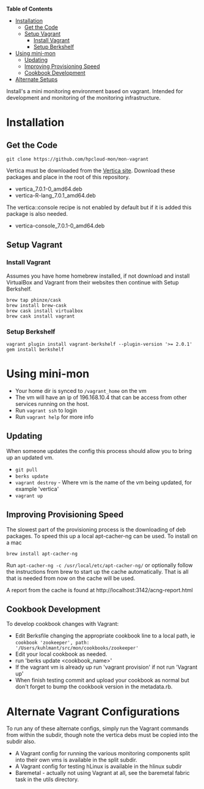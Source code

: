 <!-- START doctoc generated TOC please keep comment here to allow auto update -->
<!-- DON'T EDIT THIS SECTION, INSTEAD RE-RUN doctoc TO UPDATE -->
**Table of Contents**

- [Installation](#installation)
  - [Get the Code](#get-the-code)
  - [Setup Vagrant](#setup-vagrant)
    - [Install Vagrant](#install-vagrant)
    - [Setup Berkshelf](#setup-berkshelf)
- [Using mini-mon](#using-mini-mon)
  - [Updating](#updating)
  - [Improving Provisioning Speed](#improving-provisioning-speed)
  - [Cookbook Development](#cookbook-development)
- [Alternate Setups](#alternate-setups)

<!-- END doctoc generated TOC please keep comment here to allow auto update -->

Install's a mini monitoring environment based on vagrant. Intended for development and monitoring of the monitoring infrastructure.

# Installation

## Get the Code

```
git clone https://github.com/hpcloud-mon/mon-vagrant
```
Vertica must be downloaded from the [Vertica site](https://my.vertica.com/). Download these packages and place in the root of this repository.
- vertica_7.0.1-0_amd64.deb
- vertica-R-lang_7.0.1_amd64.deb

The vertica::console recipe is not enabled by default but if it is added this package is also needed.
- vertica-console_7.0.1-0_amd64.deb

## Setup Vagrant

### Install Vagrant
Assumes you have home homebrew installed, if not download and install VirtualBox and Vagrant from their websites then continue with Setup Berkshelf.

```
brew tap phinze/cask
brew install brew-cask
brew cask install virtualbox 
brew cask install vagrant
```

### Setup Berkshelf
```
vagrant plugin install vagrant-berkshelf --plugin-version '>= 2.0.1'
gem install berkshelf
```

# Using mini-mon

- Your home dir is synced to `/vagrant_home` on the vm
- The vm will have an ip of 196.168.10.4 that can be access from other services running on the host.
- Run `vagrant ssh` to login
- Run `vagrant help` for more info

## Updating
When someone updates the config this process should allow you to bring up an updated vm.
- `git pull`
- `berks update`
- `vagrant destroy` - Where vm is the name of the vm being updated, for example 'vertica'
- `vagrant up`

## Improving Provisioning Speed
The slowest part of the provisioning process is the downloading of deb packages. To speed this up a local apt-cacher-ng can be used.
To install on a mac
```
brew install apt-cacher-ng
```
Run `apt-cacher-ng -c /usr/local/etc/apt-cacher-ng/` or optionally follow the instructions from brew to start up the cache automatically.
That is all that is needed from now on the cache will be used.

A report from the cache is found at http://localhost:3142/acng-report.html

## Cookbook Development

To develop cookbook changes with Vagrant:
- Edit Berksfile changing the appropriate cookbook line to a local path, ie `cookbook 'zookeeper', path: '/Users/kuhlmant/src/mon/cookbooks/zookeeper'`
- Edit your local cookbook as needed.
- run 'berks update <cookbook_name>'
- If the vagrant vm is already up run 'vagrant provision' if not run 'Vagrant up'
- When finish testing commit and upload your cookbook as normal but don't forget to bump the cookbook version in the metadata.rb.

# Alternate Vagrant Configurations
To run any of these alternate configs, simply run the Vagrant commands from within the subdir, though note the vertica debs must be copied into
the subdir also.

- A Vagrant config for running the various monitoring components split into their own vms is available in the split subdir.
- A Vagrant config for testing hLinux is available in the hlinux subdir
- Baremetal - actually not using Vagrant at all, see the baremetal fabric task in the utils directory.

